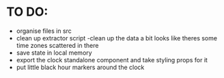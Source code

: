 # TO DO:

- organise files in src
- clean up extractor script
  -clean up the data a bit looks like theres some time zones scattered in there
- save state in local memory
- export the clock standalone component and take styling props for it
- put little black hour markers around the clock
